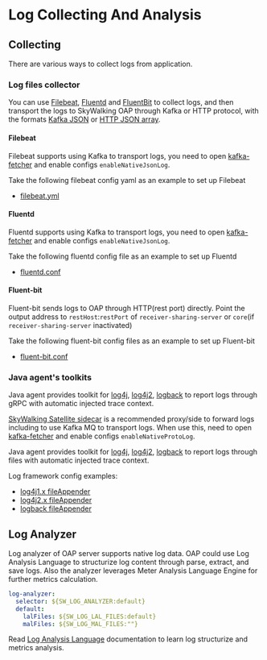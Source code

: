 # Log Collecting And Analysis

## Collecting
There are various ways to collect logs from application.

### Log files collector

You can use [Filebeat](https://www.elastic.co/cn/beats/filebeat), [Fluentd](https://fluentd.org)
and [FluentBit](http://fluentbit.io) to collect logs, and then transport the logs to SkyWalking OAP through Kafka or
HTTP protocol, with the formats [Kafka JSON](../../protocols/Log-Data-Protocol.md#native-kafka-protocol)
or [HTTP JSON array](../../protocols/Log-Data-Protocol.md#http-api).

#### Filebeat
Filebeat supports using Kafka to transport logs, you need to
open [kafka-fetcher](backend-fetcher.md#kafka-fetcher) and enable configs `enableNativeJsonLog`.

Take the following filebeat config yaml as an example to set up Filebeat
- [filebeat.yml](../../../../test/e2e/e2e-test/docker/kafka/filebeat.yml)

#### Fluentd
Fluentd supports using Kafka to transport logs, you need to
open [kafka-fetcher](backend-fetcher.md#kafka-fetcher) and enable configs `enableNativeJsonLog`.

Take the following fluentd config file as an example to set up Fluentd
- [fluentd.conf](../../../../test/e2e/e2e-test/docker/kafka/fluentd.conf)

#### Fluent-bit
Fluent-bit sends logs to OAP through HTTP(rest port) directly. 
Point the output address to `restHost`:`restPort` of `receiver-sharing-server` or `core`(if `receiver-sharing-server` inactivated)

Take the following fluent-bit config files as an example to set up Fluent-bit
- [fluent-bit.conf](../../../../test/e2e/e2e-test/docker/log/fluent-bit)

### Java agent's toolkits
Java agent provides toolkit for 
[log4j](../service-agent/java-agent/Application-toolkit-log4j-1.x.md),
[log4j2](../service-agent/java-agent/Application-toolkit-log4j-2.x.md), 
[logback](../service-agent/java-agent/Application-toolkit-logback-1.x.md) 
to report logs through gRPC with automatic injected trace context.

[SkyWalking Satellite sidecar](https://github.com/apache/skywalking-satellite) is a recommended proxy/side to
forward logs including to use Kafka MQ to transport logs. When use this, need to open [kafka-fetcher](backend-fetcher.md#kafka-fetcher)
and enable configs `enableNativeProtoLog`.

Java agent provides toolkit for
[log4j](../service-agent/java-agent/Application-toolkit-log4j-1.x.md#print-skywalking-context-in-your-logs),
[log4j2](../service-agent/java-agent/Application-toolkit-log4j-2.x.md#print-skywalking-context-in-your-logs),
[logback](../service-agent/java-agent/Application-toolkit-logback-1.x.md#print-skywalking-context-in-your-logs)
to report logs through files with automatic injected trace context.

Log framework config examples:
- [log4j1.x fileAppender](../../../../test/e2e/e2e-service-provider/src/main/resources/log4j.properties)
- [log4j2.x fileAppender](../../../../test/e2e/e2e-service-provider/src/main/resources/log4j2.xml)
- [logback fileAppender](../../../../test/e2e/e2e-service-provider/src/main/resources/logback.xml)

## Log Analyzer

Log analyzer of OAP server supports native log data. OAP could use Log Analysis Language to
structurize log content through parse, extract, and save logs. 
Also the analyzer leverages Meter Analysis Language Engine for further metrics calculation.

```yaml
log-analyzer:
  selector: ${SW_LOG_ANALYZER:default}
  default:
    lalFiles: ${SW_LOG_LAL_FILES:default}
    malFiles: ${SW_LOG_MAL_FILES:""}
```

Read [Log Analysis Language](../../concepts-and-designs/lal.md) documentation to learn log structurize and metrics analysis.
